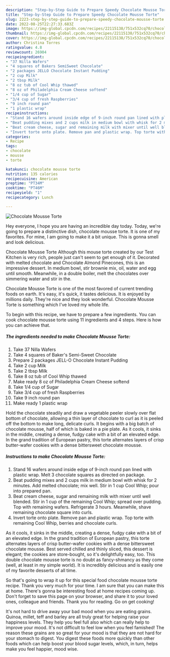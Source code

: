 ```yaml
---
description: "Step-by-Step Guide to Prepare Speedy Chocolate Mousse Torte"
title: "Step-by-Step Guide to Prepare Speedy Chocolate Mousse Torte"
slug: 2223-step-by-step-guide-to-prepare-speedy-chocolate-mousse-torte
date: 2022-08-25T22:27:33.683Z
image: https://img-global.cpcdn.com/recipes/22115138/751x532cq70/chocolate-mousse-torte-recipe-main-photo.jpg
thumbnail: https://img-global.cpcdn.com/recipes/22115138/751x532cq70/chocolate-mousse-torte-recipe-main-photo.jpg
cover: https://img-global.cpcdn.com/recipes/22115138/751x532cq70/chocolate-mousse-torte-recipe-main-photo.jpg
author: Christina Torres
ratingvalue: 4.8
reviewcount: 26904
recipeingredient:
- "37 Nilla Wafers"
- "4 squares of Bakers SemiSweet Chocolate"
- "2 packages JELLO Chocolate Instant Pudding"
- "2 cup Milk"
- "2 tbsp Milk"
- "8 oz tub of Cool Whip thawed"
- "8 oz of Philadelphia Cream Cheese softend"
- "1/4 cup of Sugar"
- "3/4 cup of fresh Raspberries"
- "9 inch round pan"
- "1 plastic wrap"
recipeinstructions:
- "Stand 16 wafers around inside edge of 9-inch round pan lined with plastic wrap. Melt 3 chocolate squares as directed on package."
- "Beat pudding mixes and 2 cups milk in medium bowl with whisk for 2 minutes. Add melted chocolate; mix well. Stir in 1 cup Cool Whip; pour into prepared pan."
- "Beat cream cheese, sugar and remaining milk with mixer until well blended. Stir in 1 cup of the remaining Cool Whip; spread over pudding. Top with remaining wafers. Refrigerate 3 hours. Meanwhile, shave remaining chocolate square into curls."
- "Invert torte onto plate. Remove pan and plastic wrap. Top torte with remaining Cool Whip, berries and chocolate curls."
categories:
- Recipe
tags:
- chocolate
- mousse
- torte

katakunci: chocolate mousse torte 
nutrition: 135 calories
recipecuisine: American
preptime: "PT34M"
cooktime: "PT46M"
recipeyield: "1"
recipecategory: Lunch

---
```



![Chocolate Mousse Torte](https://img-global.cpcdn.com/recipes/22115138/751x532cq70/chocolate-mousse-torte-recipe-main-photo.jpg)

Hey everyone, I hope you are having an incredible day today. Today, we're going to prepare a distinctive dish, chocolate mousse torte. It is one of my favorites. For mine, I am going to make it a bit unique. This is gonna smell and look delicious.

Chocolate Mousse Torte Although this mouse torte created by our Test Kitchen is very rich, people just can&#39;t seem to get enough of it. Decorated with melted chocolate and Chocolate Almond Pinecones, this is an impressive dessert. In medium bowl, stir brownie mix, oil, water and egg until smooth. Meanwhile, in a double boiler, melt the chocolates over simmering water and stir in the.

Chocolate Mousse Torte is one of the most favored of current trending foods on earth. It's easy, it's quick, it tastes delicious. It is enjoyed by millions daily. They're nice and they look wonderful. Chocolate Mousse Torte is something which I've loved my whole life.


To begin with this recipe, we have to prepare a few ingredients. You can cook chocolate mousse torte using 11 ingredients and 4 steps. Here is how you can achieve that.

<!--inarticleads1-->

##### The ingredients needed to make Chocolate Mousse Torte:

1. Take 37 Nilla Wafers
1. Take 4 squares of Baker&#39;s Semi-Sweet Chocolate
1. Prepare 2 packages JELL-O Chocolate Instant Pudding
1. Take 2 cup Milk
1. Take 2 tbsp Milk
1. Take 8 oz tub of Cool Whip thawed
1. Make ready 8 oz of Philadelphia Cream Cheese softend
1. Take 1/4 cup of Sugar
1. Take 3/4 cup of fresh Raspberries
1. Take 9 inch round pan
1. Make ready 1 plastic wrap


Hold the chocolate steadily and draw a vegetable peeler slowly over flat bottom of chocolate, allowing a thin layer of chocolate to curl as it is peeled off the bottom to make long, delicate curls. It begins with a big batch of chocolate mousse, half of which is baked in a pie plate. As it cools, it sinks in the middle, creating a dense, fudgy cake with a bit of an elevated edge. In the grand tradition of European pastry, this torte alternates layers of crisp butter-wafer cookies with a dense bittersweet chocolate mousse. 

<!--inarticleads2-->

##### Instructions to make Chocolate Mousse Torte:

1. Stand 16 wafers around inside edge of 9-inch round pan lined with plastic wrap. Melt 3 chocolate squares as directed on package.
1. Beat pudding mixes and 2 cups milk in medium bowl with whisk for 2 minutes. Add melted chocolate; mix well. Stir in 1 cup Cool Whip; pour into prepared pan.
1. Beat cream cheese, sugar and remaining milk with mixer until well blended. Stir in 1 cup of the remaining Cool Whip; spread over pudding. Top with remaining wafers. Refrigerate 3 hours. Meanwhile, shave remaining chocolate square into curls.
1. Invert torte onto plate. Remove pan and plastic wrap. Top torte with remaining Cool Whip, berries and chocolate curls.


As it cools, it sinks in the middle, creating a dense, fudgy cake with a bit of an elevated edge. In the grand tradition of European pastry, this torte alternates layers of crisp butter-wafer cookies with a dense bittersweet chocolate mousse. Best served chilled and thinly sliced, this dessert is elegant; the cookies are store-bought, so it&#39;s delightfully easy, too. This double chocolate mousse torte is no doubt as fancy-shmancy as they come (well, at least in my simple world). It is incredibly delicious and is easily one of my favorite desserts of all time. 

So that's going to wrap it up for this special food chocolate mousse torte recipe. Thank you very much for your time. I am sure that you can make this at home. There's gonna be interesting food at home recipes coming up. Don't forget to save this page on your browser, and share it to your loved ones, colleague and friends. Thank you for reading. Go on get cooking!

It's not hard to drive away your bad mood when you are eating grains. Quinoa, millet, teff and barley are all truly great for helping raise your happiness levels. They help you feel full also which can really help to improve your mood. It's not difficult to feel low when you feel famished! The reason these grains are so great for your mood is that they are not hard for your stomach to digest. You digest these foods more quickly than other foods which can help boost your blood sugar levels, which, in turn, helps make you feel happier, mood wise.
